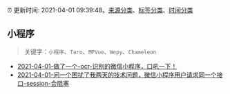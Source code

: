 :alarm_clock: 更新时间: 2021-04-01 09:39:48。[来源分类](../README.md)、[标签分类](../TAGS.md)、[时间分类](../TIMELINE.md)

## 小程序


> 关键字：`小程序`、`Taro`、`MPVue`、`Wepy`、`Chameleon`



- [2021-04-01-做了一个-ocr-识别的微信小程序，口吼一下！](https://www.v2ex.com/t/767276) 
- [2021-04-01-问一个困扰了我两天的技术问题，微信小程序用户请求同一个接口-session-会阻塞](https://www.v2ex.com/t/767267) 